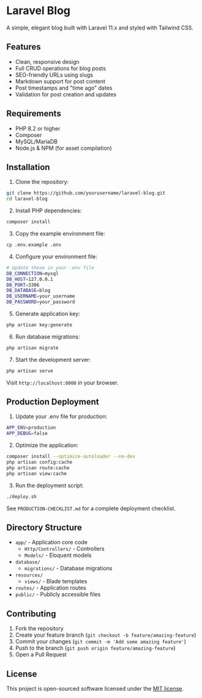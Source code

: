 # Laravel Blog

A simple, elegant blog built with Laravel 11.x and styled with Tailwind CSS.

## Features

- Clean, responsive design
- Full CRUD operations for blog posts
- SEO-friendly URLs using slugs
- Markdown support for post content
- Post timestamps and "time ago" dates
- Validation for post creation and updates

## Requirements

- PHP 8.2 or higher
- Composer
- MySQL/MariaDB
- Node.js & NPM (for asset compilation)

## Installation

1. Clone the repository:
```bash
git clone https://github.com/yourusername/laravel-blog.git
cd laravel-blog
```

2. Install PHP dependencies:
```bash
composer install
```

3. Copy the example environment file:
```bash
cp .env.example .env
```

4. Configure your environment file:
```bash
# Update these in your .env file
DB_CONNECTION=mysql
DB_HOST=127.0.0.1
DB_PORT=3306
DB_DATABASE=blog
DB_USERNAME=your_username
DB_PASSWORD=your_password
```

5. Generate application key:
```bash
php artisan key:generate
```

6. Run database migrations:
```bash
php artisan migrate
```

7. Start the development server:
```bash
php artisan serve
```

Visit `http://localhost:8000` in your browser.

## Production Deployment

1. Update your .env file for production:
```bash
APP_ENV=production
APP_DEBUG=false
```

2. Optimize the application:
```bash
composer install --optimize-autoloader --no-dev
php artisan config:cache
php artisan route:cache
php artisan view:cache
```

3. Run the deployment script:
```bash
./deploy.sh
```

See `PRODUCTION-CHECKLIST.md` for a complete deployment checklist.

## Directory Structure

- `app/` - Application core code
  - `Http/Controllers/` - Controllers
  - `Models/` - Eloquent models
- `database/`
  - `migrations/` - Database migrations
- `resources/`
  - `views/` - Blade templates
- `routes/` - Application routes
- `public/` - Publicly accessible files

## Contributing

1. Fork the repository
2. Create your feature branch (`git checkout -b feature/amazing-feature`)
3. Commit your changes (`git commit -m 'Add some amazing feature'`)
4. Push to the branch (`git push origin feature/amazing-feature`)
5. Open a Pull Request

## License

This project is open-sourced software licensed under the [MIT license](LICENSE).
